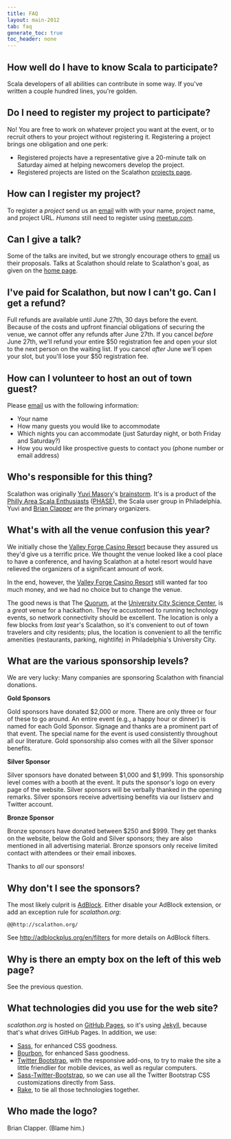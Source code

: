 ```yaml
---
title: FAQ
layout: main-2012
tab: faq
generate_toc: true
toc_header: none
---
```


## How well do I have to know Scala to participate?

Scala developers of all abilities can contribute in some way. If you've
written a couple hundred lines, you're golden.

## Do I need to register my project to participate?

No! You are free to work on whatever project you want at the event, or to
recruit others to your project without registering it. Registering a
project brings one obligation and one perk:

* Registered projects have a representative give a 20-minute talk on
  Saturday aimed at helping newcomers develop the project.
* Registered projects are listed on the Scalathon
  [projects page](projects.html).

## How can I register my project?

To register a *project* send us an [email][] with with your name, project
name, and project URL. *Humans* still need to register using
[meetup.com](http://www.meetup.com/scala-phase/events/62752272/).

## Can I give a talk?

Some of the talks are invited, but we strongly encourage others to [email][] us
their proposals. Talks at Scalathon should relate to Scalathon's goal, as
given on the [home page](index.html).

## I've paid for Scalathon, but now I can't go. Can I get a refund?

Full refunds are available until June 27th, 30 days before the event. Because
of the costs and upfront financial obligations of securing the venue, we cannot
offer any refunds after June 27th. If you cancel _before_ June 27th, we'll
refund your entire $50 registration fee and open your slot to the next person
on the waiting list. If you cancel _after_ June we'll open your slot, but
you'll lose your $50 registration fee.

## How can I volunteer to host an out of town guest?

Please [email][] us with the following information:

* Your name
* How many guests you would like to accommodate
* Which nights you can accommodate (just Saturday night, or both Friday and Saturday?)
* How you would like prospective guests to contact you (phone number or email address)

## Who's responsible for this thing?

Scalathon was originally [Yuvi Masory][]'s [brainstorm](http://blog.yuvimasory.com/2011/04/scalathon-how-you-can-help.html).
It's is a product of the [Philly Area Scala Enthusiasts][PHASE]
([PHASE][]), the Scala user group in Philadelphia. Yuvi and [Brian Clapper][]
are the primary organizers.

## What's with all the venue confusion this year?

We initially chose the [Valley Forge Casino Resort][] because they assured us
they'd give us a terrific price. We thought the venue looked like a cool place
to have a conference, and having Scalathon at a hotel resort would have
relieved the organizers of a significant amount of work.

In the end, however, the [Valley Forge Casino Resort][] still wanted far too
much money, and we had no choice but to change the venue.

The good news is that The [Quorum][], at the
[University City Science Center][], is a *great* venue for a hackathon. They're
accustomed to running technology events, so network connectivity should be
excellent. The location is only a few blocks from *last* year's Scalathon, so
it's convenient to out of town travelers and city residents; plus, the location
is convenient to all the terrific amenities (restaurants, parking, nightlife)
in Philadelphia's University City.

[Valley Forge Casino Resort]: https://www.vfcasino.com/
[University City Science Center]: http://www.sciencecenter.org/
[Quorum]: http://www.sciencecenter.org/programs/quorum

## What are the various sponsorship levels?

We are very lucky: Many companies are sponsoring Scalathon with financial
donations.

**Gold Sponsors**

Gold sponsors have donated $2,000 or more. There are only three or four of
these to go around. An entire event (e.g., a happy hour or dinner) is named for
each Gold Sponsor. Signage and thanks are a prominent part of that event. The
special name for the event is used consistently throughout all our literature.
Gold sponsorship also comes with all the Silver sponsor benefits.

**Silver Sponsor**

Silver sponsors have donated between $1,000 and $1,999. This sponsorship level
comes with a booth at the event. It puts the sponsor's logo on every page of
the website. Silver sponsors  will be verbally thanked in the opening remarks.
Silver sponsors receive advertising benefits via our listserv and Twitter
account.

**Bronze Sponsor**

Bronze sponsors have donated between $250 and $999. They get thanks on the
website, below the Gold and Silver sponsors; they are also mentioned  in all
advertising material. Bronze sponsors only receive limited contact with
attendees or their email inboxes.

Thanks to *all* our sponsors!

## Why don't I see the sponsors?

The most likely culprit is [AdBlock](http://adblockplus.org/en/). Either
disable your AdBlock extension, or add an exception rule for _scalathon.org_:

    @@http://scalathon.org/

See <http://adblockplus.org/en/filters> for more details on AdBlock filters.

## Why is there an empty box on the left of this web page?

See the previous question.

## What technologies did you use for the web site?

*scalathon.org* is hosted on [GitHub Pages][], so it's using [Jekyll][],
because that's what drives GitHub Pages. In addition, we use:

* [Sass][], for enhanced CSS goodness.
* [Bourbon][], for enhanced Sass goodness.
* [Twitter Bootstrap][], with the responsive add-ons, to try to make the
  site a little friendlier for mobile devices, as well as regular computers.
* [Sass-Twitter-Bootstrap][], so we can use all the Twitter Bootstrap CSS
  customizations directly from Sass.
* [Rake][], to tie all those technologies together.

## Who made the logo?

Brian Clapper. (Blame him.)

[email]: mailto:contact@scalathon.org
[Yuvi Masory]: contact.html
[Github Pages]: http://pages.github.com/
[Brian Clapper]: contact.html
[PHASE]: http://www.meetup.com/scala-phase/
[Twitter Bootstrap]: http://twitter.github.com/bootstrap/
[Bourbon]: http://thoughtbot.com/bourbon/
[Jekyll]: http://jekyllrb.com/
[Node.js]: http://nodejs.org/
[Sass-Twitter-Bootstrap]: https://github.com/jlong/sass-twitter-bootstrap
[Sass]: http://sass-lang.com
[Less]: http://lesscss.org/
[Rake]: http://rake.rubyforge.org/
[Ruby]: http://ruby-lang.org/


